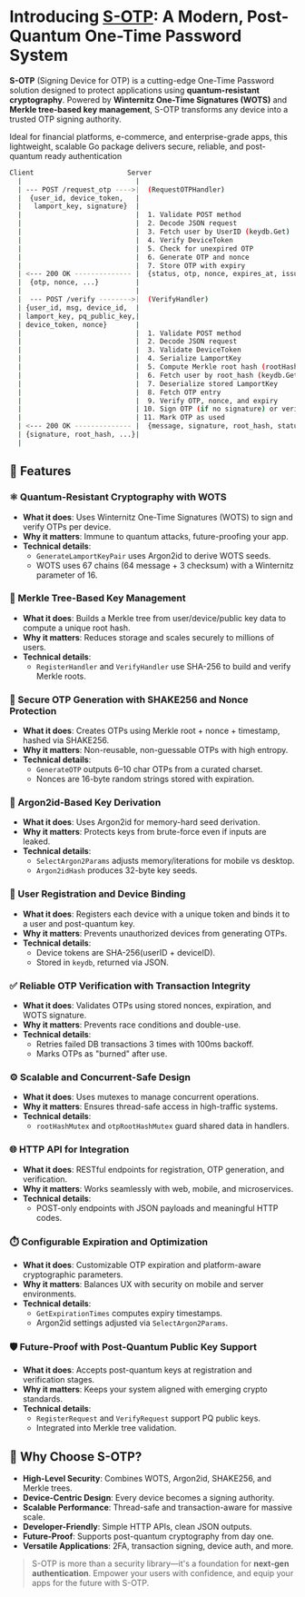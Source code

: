 # Introducing [S-OTP](https://github.com/ChyKusuma/Lamport_W-OTS_S-OTP/wiki/What-is-S%E2%80%90OTP): A Modern, Post-Quantum One-Time Password System

**S-OTP** (Signing Device for OTP) is a cutting-edge One-Time Password solution designed to protect applications using **quantum-resistant cryptography**. Powered by **Winternitz One-Time Signatures (WOTS)** and **Merkle tree-based key management**, S-OTP transforms any device into a trusted OTP signing authority.

Ideal for financial platforms, e-commerce, and enterprise-grade apps, this lightweight, scalable Go package delivers secure, reliable, and post-quantum ready authentication

```bash
Client                       Server
  |                            |
  | --- POST /request_otp ---->|  (RequestOTPHandler)
  |  {user_id, device_token,   |
  |   lamport_key, signature}  |
  |                            |  1. Validate POST method
  |                            |  2. Decode JSON request
  |                            |  3. Fetch user by UserID (keydb.Get)
  |                            |  4. Verify DeviceToken
  |                            |  5. Check for unexpired OTP
  |                            |  6. Generate OTP and nonce
  |                            |  7. Store OTP with expiry
  | <--- 200 OK -------------- |  {status, otp, nonce, expires_at, issued_at, message}
  |  {otp, nonce, ...}         |
  |                            |
  |  --- POST /verify -------->|  (VerifyHandler)
  | {user_id, msg, device_id,  |
  | lamport_key, pq_public_key,|
  | device_token, nonce}       |
  |                            |  1. Validate POST method
  |                            |  2. Decode JSON request
  |                            |  3. Validate DeviceToken
  |                            |  4. Serialize LamportKey
  |                            |  5. Compute Merkle root hash (rootHash := RootHashHex(tree))
  |                            |  6. Fetch user by root_hash (keydb.GetByRootHash)
  |                            |  7. Deserialize stored LamportKey
  |                            |  8. Fetch OTP entry
  |                            |  9. Verify OTP, nonce, and expiry
  |                            | 10. Sign OTP (if no signature) or verify existing signature
  |                            | 11. Mark OTP as used
  | <--- 200 OK -------------- |  {message, signature, root_hash, status, used, expires_at}
  | {signature, root_hash, ...}|
  |
```

## 🔐 Features

### ⚛️ Quantum-Resistant Cryptography with WOTS

- **What it does**: Uses Winternitz One-Time Signatures (WOTS) to sign and verify OTPs per device.
- **Why it matters**: Immune to quantum attacks, future-proofing your app.
- **Technical details**:
  - `GenerateLamportKeyPair` uses Argon2id to derive WOTS seeds.
  - WOTS uses 67 chains (64 message + 3 checksum) with a Winternitz parameter of 16.

### 🌳 Merkle Tree-Based Key Management

- **What it does**: Builds a Merkle tree from user/device/public key data to compute a unique root hash.
- **Why it matters**: Reduces storage and scales securely to millions of users.
- **Technical details**:
  - `RegisterHandler` and `VerifyHandler` use SHA-256 to build and verify Merkle roots.

### 🔁 Secure OTP Generation with SHAKE256 and Nonce Protection

- **What it does**: Creates OTPs using Merkle root + nonce + timestamp, hashed via SHAKE256.
- **Why it matters**: Non-reusable, non-guessable OTPs with high entropy.
- **Technical details**:
  - `GenerateOTP` outputs 6–10 char OTPs from a curated charset.
  - Nonces are 16-byte random strings stored with expiration.

### 🔐 Argon2id-Based Key Derivation

- **What it does**: Uses Argon2id for memory-hard seed derivation.
- **Why it matters**: Protects keys from brute-force even if inputs are leaked.
- **Technical details**:
  - `SelectArgon2Params` adjusts memory/iterations for mobile vs desktop.
  - `Argon2idHash` produces 32-byte key seeds.

### 📱 User Registration and Device Binding

- **What it does**: Registers each device with a unique token and binds it to a user and post-quantum key.
- **Why it matters**: Prevents unauthorized devices from generating OTPs.
- **Technical details**:
  - Device tokens are SHA-256(userID + deviceID).
  - Stored in `keydb`, returned via JSON.

### ✅ Reliable OTP Verification with Transaction Integrity

- **What it does**: Validates OTPs using stored nonces, expiration, and WOTS signature.
- **Why it matters**: Prevents race conditions and double-use.
- **Technical details**:
  - Retries failed DB transactions 3 times with 100ms backoff.
  - Marks OTPs as "burned" after use.

### ⚙️ Scalable and Concurrent-Safe Design

- **What it does**: Uses mutexes to manage concurrent operations.
- **Why it matters**: Ensures thread-safe access in high-traffic systems.
- **Technical details**:
  - `rootHashMutex` and `otpRootHashMutex` guard shared data in handlers.

### 🌐 HTTP API for Integration

- **What it does**: RESTful endpoints for registration, OTP generation, and verification.
- **Why it matters**: Works seamlessly with web, mobile, and microservices.
- **Technical details**:
  - POST-only endpoints with JSON payloads and meaningful HTTP codes.

### ⏱️ Configurable Expiration and Optimization

- **What it does**: Customizable OTP expiration and platform-aware cryptographic parameters.
- **Why it matters**: Balances UX with security on mobile and server environments.
- **Technical details**:
  - `GetExpirationTimes` computes expiry timestamps.
  - Argon2id settings adjusted via `SelectArgon2Params`.

### 🛡️ Future-Proof with Post-Quantum Public Key Support

- **What it does**: Accepts post-quantum keys at registration and verification stages.
- **Why it matters**: Keeps your system aligned with emerging crypto standards.
- **Technical details**:
  - `RegisterRequest` and `VerifyRequest` support PQ public keys.
  - Integrated into Merkle tree validation.

## 🚀 Why Choose S-OTP?

- **High-Level Security**: Combines WOTS, Argon2id, SHAKE256, and Merkle trees.
- **Device-Centric Design**: Every device becomes a signing authority.
- **Scalable Performance**: Thread-safe and transaction-aware for massive scale.
- **Developer-Friendly**: Simple HTTP APIs, clean JSON outputs.
- **Future-Proof**: Supports post-quantum cryptography from day one.
- **Versatile Applications**: 2FA, transaction signing, device auth, and more.


> S-OTP is more than a security library—it's a foundation for **next-gen authentication**. Empower your users with confidence, and equip your apps for the future with S-OTP.

